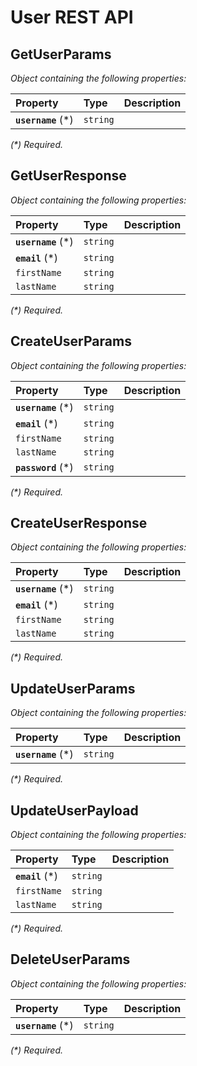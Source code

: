 # User REST API

## GetUserParams

_Object containing the following properties:_

|Property|Type|Description|
|:--|:--|:--|
|**`username`** (\*)|`string`||

_(\*) Required._

## GetUserResponse

_Object containing the following properties:_

|Property|Type|Description|
|:--|:--|:--|
|**`username`** (\*)|`string`||
|**`email`** (\*)|`string`||
|`firstName`|`string`||
|`lastName`|`string`||

_(\*) Required._

## CreateUserParams

_Object containing the following properties:_

|Property|Type|Description|
|:--|:--|:--|
|**`username`** (\*)|`string`||
|**`email`** (\*)|`string`||
|`firstName`|`string`||
|`lastName`|`string`||
|**`password`** (\*)|`string`||

_(\*) Required._

## CreateUserResponse

_Object containing the following properties:_

|Property|Type|Description|
|:--|:--|:--|
|**`username`** (\*)|`string`||
|**`email`** (\*)|`string`||
|`firstName`|`string`||
|`lastName`|`string`||

_(\*) Required._

## UpdateUserParams

_Object containing the following properties:_

|Property|Type|Description|
|:--|:--|:--|
|**`username`** (\*)|`string`||

_(\*) Required._

## UpdateUserPayload

_Object containing the following properties:_

|Property|Type|Description|
|:--|:--|:--|
|**`email`** (\*)|`string`||
|`firstName`|`string`||
|`lastName`|`string`||

_(\*) Required._

## DeleteUserParams

_Object containing the following properties:_

|Property|Type|Description|
|:--|:--|:--|
|**`username`** (\*)|`string`||

_(\*) Required._
